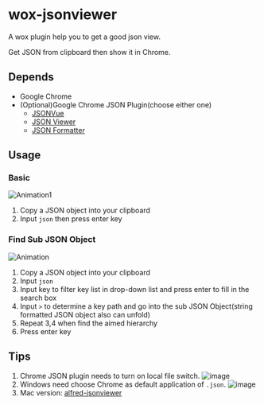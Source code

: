 # wox-jsonviewer

A wox plugin help you to get a good json view.

Get JSON from clipboard then show it in Chrome.

## Depends
* Google Chrome
* (Optional)Google Chrome JSON Plugin(choose either one)
  * [JSONVue](https://chrome.google.com/webstore/detail/jsonvue/chklaanhfefbnpoihckbnefhakgolnmc)
  * [JSON Viewer](https://chrome.google.com/webstore/detail/json-viewer/gbmdgpbipfallnflgajpaliibnhdgobh)
  * [JSON Formatter](https://chrome.google.com/webstore/detail/json-formatter/bcjindcccaagfpapjjmafapmmgkkhgoa)

## Usage

### Basic

![Animation1](https://user-images.githubusercontent.com/15275771/209464780-0181a043-c6e0-4b5a-8479-98f4756c656c.gif)

1. Copy a JSON object into your clipboard
2. Input `json` then press enter key

### Find Sub JSON Object

![Animation](https://user-images.githubusercontent.com/15275771/209464788-5a5a3d63-e49e-46f2-a966-9baeb06aa38f.gif)

1. Copy a JSON object into your clipboard
2. Input `json`
3. Input key to filter key list in drop-down list and press enter to fill in the search box
4. Input `>` to determine a key path and go into the sub JSON Object(string formatted JSON object also can unfold)
5. Repeat 3,4 when find the aimed hierarchy
6. Press enter key

## Tips
1. Chrome JSON plugin needs to turn on local file switch.
 ![image](https://user-images.githubusercontent.com/15275771/209463344-d4810765-429f-4e0d-b00c-025150869ea3.png)
2. Windows need choose Chrome as default application of `.json`.
 ![image](https://user-images.githubusercontent.com/15275771/209464847-5b64abcb-0303-4a5b-b3f4-0688cc850423.png)
4. Mac version: [alfred-jsonviewer](https://github.com/kongtianyi/alfred-jsonviewer/blob/main/README.md)
